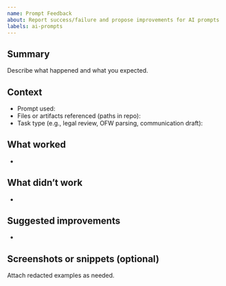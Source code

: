 ```yaml
---
name: Prompt Feedback
about: Report success/failure and propose improvements for AI prompts
labels: ai-prompts
---
```


## Summary

Describe what happened and what you expected.

## Context

- Prompt used:
- Files or artifacts referenced (paths in repo):
- Task type (e.g., legal review, OFW parsing, communication draft):

## What worked

- 

## What didn’t work

- 

## Suggested improvements

- 

## Screenshots or snippets (optional)

Attach redacted examples as needed.


